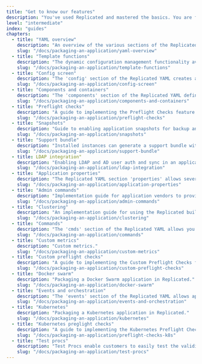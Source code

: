 ```yaml
---
title: "Get to know our features"
description: "You've used Replicated and mastered the basics. You are familiar with all of the core concepts and terminology and have probably shipped at least one application."
level: "intermediate"
index: "guides"
chapters:
  - title: "YAML overview"
    description: "An overview of the various sections of the Replicated YAML."
    slug: "/docs/packaging-an-application/yaml-overview"
  - title: "Template functions"
    description: "The dynamic configuration management functionality available throughout the Replicated YAML."
    slug: "/docs/packaging-an-application/template-functions"
  - title: "Config screen"
    description: "The 'config' section of the Replicated YAML creates a dynamic settings page that customers can use to configure their instance."
    slug: "/docs/packaging-an-application/config-screen"
  - title: "Components and containers"
    description: "The 'components' section of the Replicated YAML defines how the containers will be created and started."
    slug: "/docs/packaging-an-application/components-and-containers"
  - title: "Preflight checks"
    description: "A guide to implementing the Preflight Checks feature to analyze customer systems to determine if the environment meets the minimum requirements for installation or update."
    slug: "/docs/packaging-an-application/preflight-checks"
  - title: "Snapshots"
    description: "Guide to enabling application snapshots for backup and restore functionality."
    slug: "/docs/packaging-an-application/snapshots"
  - title: "Support bundle"
    description: "Installed instances can generate a support bundle with relevant logs and instance information."
    slug: "/docs/packaging-an-application/support-bundle"
  - title: LDAP integration"
    description: "Enabling LDAP and AD user auth and sync in an application through Replicated."
    slug: "/docs/packaging-an-application/ldap-integration"
  - title: "Application properties"
    description: "The Replicated YAML section 'properties' allows several high level items to be defined."
    slug: "/docs/packaging-an-application/application-properties"
  - title: "Admin commands"
    description: "Implementation guide for application vendors to provide customers with aliased CLI commands that can be performed in the containers across a cluster."
    slug: "/docs/packaging-an-application/admin-commands"
  - title: "Clustering"
    description: "An implementation guide for using the Replicated built in clustering functionality."
    slug: "/docs/packaging-an-application/clustering"
  - title: "Commands"
    description: "The 'cmds' section of the Replicated YAML allows you to leverage the power of external commands within your application configuration."
    slug: "/docs/packaging-an-application/commands"
  - title: "Custom metrics"
    description: "Custom metrics."
    slug: "/docs/packaging-an-application/custom-metrics"
  - title: "Custom preflight checks"
    description: "A guide to implementing the Custom Preflight Checks feature to analyze customer systems to determine if the environment meets the minimum requirements for installation or update."
    slug: "/docs/packaging-an-application/custom-preflight-checks"
  - title: "Docker swarm"
    description: "Packaging a Docker Swarm application in Replicated."
    slug: "/docs/packaging-an-application/docker-swarm"
  - title: "Events and orchestration"
    description: "The 'events' section of the Replicated YAML allows application vendors to sequence and orchestrate containers based on events from other containers."
    slug: "/docs/packaging-an-application/events-and-orchestration"
  - title: "Kubernetes"
    description: "Packaging a Kubernetes application in Replicated."
    slug: "/docs/packaging-an-application/kubernetes"
  - title: "Kubernetes preglight checks"
    description: "A guide to implementing the Kubernetes Preflight Checks feature to analyze customer systems to determine if the environment meets the minimum requirements for installation or update."
    slug: "/docs/packaging-an-application/preflight-checks-k8s"
  - title: "Test procs"
    description: "Test Procs enable customers to easily test the validity of the unsaved configuration parameters they're entering during installation."
    slug: "/docs/packaging-an-application/test-procs"
---
```

